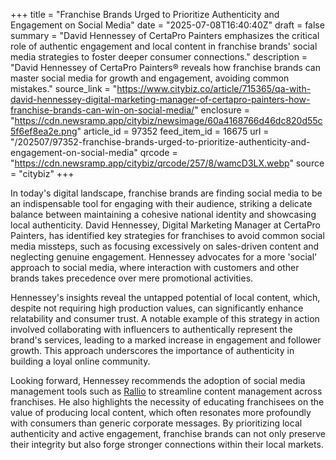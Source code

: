 +++
title = "Franchise Brands Urged to Prioritize Authenticity and Engagement on Social Media"
date = "2025-07-08T16:40:40Z"
draft = false
summary = "David Hennessey of CertaPro Painters emphasizes the critical role of authentic engagement and local content in franchise brands' social media strategies to foster deeper consumer connections."
description = "David Hennessey of CertaPro Painters® reveals how franchise brands can master social media for growth and engagement, avoiding common mistakes."
source_link = "https://www.citybiz.co/article/715365/qa-with-david-hennessey-digital-marketing-manager-of-certapro-painters-how-franchise-brands-can-win-on-social-media/"
enclosure = "https://cdn.newsramp.app/citybiz/newsimage/60a4168766d46dc820d55c5f6ef8ea2e.png"
article_id = 97352
feed_item_id = 16675
url = "/202507/97352-franchise-brands-urged-to-prioritize-authenticity-and-engagement-on-social-media"
qrcode = "https://cdn.newsramp.app/citybiz/qrcode/257/8/wamcD3LX.webp"
source = "citybiz"
+++

<p>In today's digital landscape, franchise brands are finding social media to be an indispensable tool for engaging with their audience, striking a delicate balance between maintaining a cohesive national identity and showcasing local authenticity. David Hennessey, Digital Marketing Manager at CertaPro Painters, has identified key strategies for franchises to avoid common social media missteps, such as focusing excessively on sales-driven content and neglecting genuine engagement. Hennessey advocates for a more 'social' approach to social media, where interaction with customers and other brands takes precedence over mere promotional activities.</p><p>Hennessey's insights reveal the untapped potential of local content, which, despite not requiring high production values, can significantly enhance relatability and consumer trust. A notable example of this strategy in action involved collaborating with influencers to authentically represent the brand's services, leading to a marked increase in engagement and follower growth. This approach underscores the importance of authenticity in building a loyal online community.</p><p>Looking forward, Hennessey recommends the adoption of social media management tools such as <a href='https://rallio.com' rel='nofollow' target='_blank'>Rallio</a> to streamline content management across franchises. He also highlights the necessity of educating franchisees on the value of producing local content, which often resonates more profoundly with consumers than generic corporate messages. By prioritizing local authenticity and active engagement, franchise brands can not only preserve their integrity but also forge stronger connections within their local markets.</p>